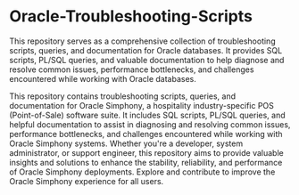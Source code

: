 # Oracle-Troubleshooting-Scripts
This repository serves as a comprehensive collection of troubleshooting scripts, queries, and documentation for Oracle databases. It provides SQL scripts, PL/SQL queries, and valuable documentation to help diagnose and resolve common issues, performance bottlenecks, and challenges encountered while working with Oracle databases.

This repository contains troubleshooting scripts, queries, and documentation for Oracle Simphony, a hospitality industry-specific POS (Point-of-Sale) software suite. It includes SQL scripts, PL/SQL queries, and helpful documentation to assist in diagnosing and resolving common issues, performance bottlenecks, and challenges encountered while working with Oracle Simphony systems. Whether you're a developer, system administrator, or support engineer, this repository aims to provide valuable insights and solutions to enhance the stability, reliability, and performance of Oracle Simphony deployments. Explore and contribute to improve the Oracle Simphony experience for all users.
